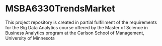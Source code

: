 # MSBA6330TrendsMarket
This project repository is created in partial fulfillment of the requirements 
for the Big Data Analytics course offered by the Master of Science in Business Analytics 
program at the Carlson School of Management, University of Minnesota
